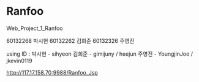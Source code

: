 Ranfoo
======

Web_Project_1_Ranfoo

60132268 박시현
60132262 김희준
60132326 주영진

using ID :
박시현 - sihyeon
김희준 - gimijuny / heejun
주영진 - YoungjinJoo / jkevin0119

http://117.17.158.70:9988/Ranfoo_Jsp

